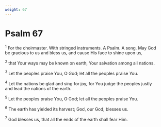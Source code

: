 ```yaml
---
weight: 67
---
```


# Psalm 67

<sup>1</sup> For the choirmaster. With stringed instruments. A Psalm. A song. May God be gracious to us and bless us, and cause His face to shine upon us, 

<sup>2</sup> that Your ways may be known on earth, Your salvation among all nations. 

<sup>3</sup> Let the peoples praise You, O God; let all the peoples praise You. 

<sup>4</sup> Let the nations be glad and sing for joy, for You judge the peoples justly and lead the nations of the earth. 

<sup>5</sup> Let the peoples praise You, O God; let all the peoples praise You. 

<sup>6</sup> The earth has yielded its harvest; God, our God, blesses us. 

<sup>7</sup> God blesses us, that all the ends of the earth shall fear Him. 


